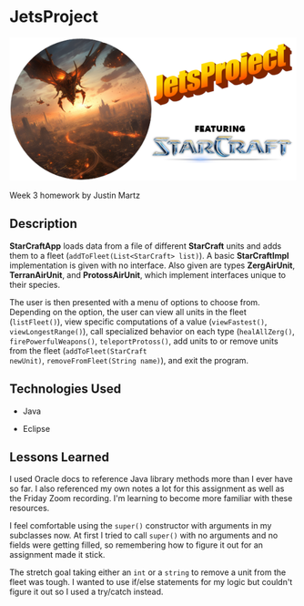 # JetsProject

![](./jets-project.png)

Week 3 homework by Justin Martz
## Description

<strong>StarCraftApp</strong> loads data from a file of different <strong>StarCraft</strong> units and adds them to a fleet (<code>addToFleet(List&lt;StarCraft&gt; list)</code>). A basic <strong>StarCraftImpl</strong> implementation is given with no interface. Also given are types <strong>ZergAirUnit</strong>, <strong>TerranAirUnit</strong>, and <strong>ProtossAirUnit</strong>, which implement interfaces unique to their species. <p>The user is then presented with a menu of options to choose from. Depending on the option, the user can view all units in the fleet (<code>listFleet()</code>), view specific computations of a value (<code>viewFastest()</code>, <code>viewLongestRange()</code>), call specialized behavior on each type (<code>healAllZerg()</code>, <code>firePowerfulWeapons()</code>, <code>teleportProtoss()</code>, add units to or remove units from the fleet (<code>addToFleet(StarCraft newUnit)</code>, <code>removeFromFleet(String name)</code>), and exit the program.</p>

## Technologies Used

- Java

- Eclipse

## Lessons Learned

I used Oracle docs to reference Java library methods more than I ever have so far. I also referenced my own notes a lot for this assignment as well as the Friday Zoom recording. I'm learning to become more familiar with these resources.
 
I feel comfortable using the <code>super()</code> constructor with arguments in my subclasses now. At first I tried to call <code>super()</code> with no arguments and no fields were getting filled, so remembering how to figure it out for an assignment made it stick.

The stretch goal taking either an <code>int</code> or a <code>string</code> to remove a unit from the fleet was tough. I wanted to use if/else statements for my logic but couldn't figure it out so I used a try/catch instead.
